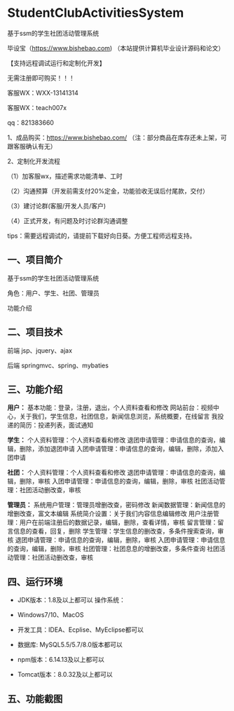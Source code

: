 # StudentClubActivitiesSystem
 基于ssm的学生社团活动管理系统

毕设宝（https://www.bishebao.com) （本站提供计算机毕业设计源码和论文）

【支持远程调试运行和定制化开发】

无需注册即可购买！！！

客服WX：WXX-13141314

客服WX：teach007x

qq：821383660


1、成品购买：https://www.bishebao.com/ （注：部分商品在库存还未上架，可跟客服确认有无）

2、定制化开发流程

（1）加客服wx，描述需求功能清单、工时

（2）沟通预算（开发前需支付20%定金，功能验收无误后付尾款，交付）

（3）建讨论群(客服/开发人员/客户)

（4）正式开发，有问题及时讨论群沟通调整

tips：需要远程调试的，请提前下载好向日葵。方便工程师远程支持。
<h2>一、项目简介</h2>
基于ssm的学生社团活动管理系统

角色：用户、学生、社团、管理员

功能介绍
<h2>二、项目技术</h2>
前端 jsp、jquery、ajax

后端 springmvc、spring、mybaties
<h2>三、功能介绍</h2>
<div class="markdown-heading" dir="auto">
<div class="markdown-heading" dir="auto">

<strong>用户：</strong>
基本功能：登录，注册，退出，个人资料查看和修改
网站前台：视频中心，关于我们，学生信息，社团信息，新闻信息浏览，系统概要，在线留言
我投递的简历：投递列表，面试通知

<strong>学生：</strong>
个人资料管理：个人资料查看和修改
退团申请管理：申请信息的查询，编辑，删除，添加退团申请
入团申请管理：申请信息的查询，编辑，删除，添加入团申请

<strong>社团：</strong>
个人资料管理：个人资料查看和修改
退团申请管理：申请信息的查询，编辑，删除，审核
入团申请管理：申请信息的查询，编辑，删除，审核
社团活动管理：社团活动删改查，审核

<strong>管理员：</strong>
系统用户管理：管理员增删改查，密码修改
新闻数据管理：新闻信息的增删改查，富文本编辑
系统简介设置：关于我们内容信息编辑修改
用户注册管理：用户在前端注册后的数据记录，编辑，删除，查看详情，审核
留言管理：留言信息的查看，回复，删除
学生管理：学生信息的删改查，多条件搜索查询，审核
退团申请管理：申请信息的查询，编辑，删除，审核
入团申请管理：申请信息的查询，编辑，删除，审核
社团管理：社团息息的增删改查，多条件查询
社团活动管理：社团活动删改查，审核

</div>
</div>
<h2>四、运行环境</h2>
<ul dir="auto">
 	<li>
<p dir="auto">JDK版本：1.8及以上都可以 操作系统：</p>
</li>
 	<li>
<p dir="auto">Windows7/10、MacOS</p>
</li>
 	<li>
<p dir="auto">开发工具：IDEA、Ecplise、MyEclipse都可以</p>
</li>
 	<li>
<p dir="auto">数据库: MySQL5.5/5.7/8.0版本都可以</p>
</li>
 	<li>
<p dir="auto">npm版本：6.14.13及以上都可以</p>
</li>
 	<li>
<p dir="auto">Tomcat版本：8.0.32及以上都可以</p>
</li>
</ul>
<h2>五、功能截图</h2>
<img class="aligncenter size-full wp-image" src="https://www.bishebao.com/wp-content/uploads/2024/07/基于ssm的学生社团活动管理系统/result/image_10_2.png" alt="" />
<img class="aligncenter size-full wp-image" src="https://www.bishebao.com/wp-content/uploads/2024/07/基于ssm的学生社团活动管理系统/result/image_11_3.png" alt="" />
<img class="aligncenter size-full wp-image" src="https://www.bishebao.com/wp-content/uploads/2024/07/基于ssm的学生社团活动管理系统/result/image_12_4.png" alt="" />
<img class="aligncenter size-full wp-image" src="https://www.bishebao.com/wp-content/uploads/2024/07/基于ssm的学生社团活动管理系统/result/image_1_1.png" alt="" />
<img class="aligncenter size-full wp-image" src="https://www.bishebao.com/wp-content/uploads/2024/07/基于ssm的学生社团活动管理系统/result/image_2_5.png" alt="" />
<img class="aligncenter size-full wp-image" src="https://www.bishebao.com/wp-content/uploads/2024/07/基于ssm的学生社团活动管理系统/result/image_3_6.png" alt="" />
<img class="aligncenter size-full wp-image" src="https://www.bishebao.com/wp-content/uploads/2024/07/基于ssm的学生社团活动管理系统/result/image_4_7.png" alt="" />
<img class="aligncenter size-full wp-image" src="https://www.bishebao.com/wp-content/uploads/2024/07/基于ssm的学生社团活动管理系统/result/image_5_8.png" alt="" />
<img class="aligncenter size-full wp-image" src="https://www.bishebao.com/wp-content/uploads/2024/07/基于ssm的学生社团活动管理系统/result/image_6_9.png" alt="" />
<img class="aligncenter size-full wp-image" src="https://www.bishebao.com/wp-content/uploads/2024/07/基于ssm的学生社团活动管理系统/result/image_7_10.png" alt="" />
<img class="aligncenter size-full wp-image" src="https://www.bishebao.com/wp-content/uploads/2024/07/基于ssm的学生社团活动管理系统/result/image_8_11.png" alt="" />
<img class="aligncenter size-full wp-image" src="https://www.bishebao.com/wp-content/uploads/2024/07/基于ssm的学生社团活动管理系统/result/image_9_12.png" alt="" />
